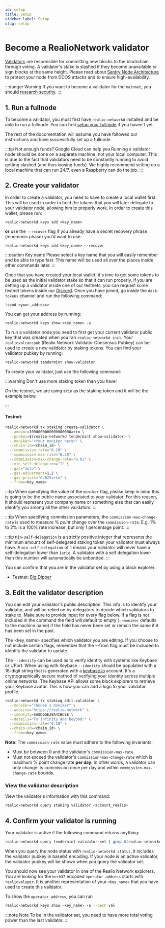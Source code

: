 ```yaml
---
id: setup
title: Setup
sidebar_label: Setup
slug: setup
---
```


# Become a RealioNetwork validator
[Validators](01-overview.md) are responsible for committing new blocks to the blockchain through voting.
A validator's stake is slashed if they become unavailable or sign blocks at the same height. Please read about
[Sentry Node Architecture](validator-faq#how-can-validators-protect-themselves-from-denial-of-service-attacks) to protect your node from DDOS attacks and to ensure high-availability.

:::danger Warning
If you want to become a validator for the `mainnet`, you should [research security](/mainnet/overview).
:::

## 1. Run a fullnode
To become a validator, you must first have `realio-networkd` installed and be able to run a fullnode. You can
first [setup your fullnode](/fullnode/overview) if you haven't yet.

The rest of the documentation will assume you have followed our instructions and have successfully set up a fullnode.

:::tip Not enough funds? Google Cloud can help you
Running a validator node should be done on a separate machine, not your local computer. This is due to the fact that
validators need to be constantly running to avoid getting slashed (and thus loosing funds). We highly recommend setting
up a local machine that can run 24/7, even a Raspberry can do the job.
:::

## 2. Create your validator
In order to create a validator, you need to have to create a local wallet first. This will be used in order to hold the
tokens that you will later delegate to your validator node, allowing him to properly work. In order to create this
wallet, please run:

```shell
realio-networkd keys add <key_name>
```

**or** use the `--recover` flag if you already have a secret recovery phrase (mnemonic phase) you'd want to use:

```shell
realio-networkd keys add <key_name> --recover
```

:::caution Key name
Please select a key name that you will easily remember and be able to type fast. This name will be used all over the
places inside other commands later.
:::

Once that you have created your local wallet, it's time to get some tokens to be used as the initial validator stake so
that it can run properly. If you are setting up a validator inside one of our testnets, you can request some testnet
tokens inside our [Discord](https://discord.gg/BUtSwwUF). Once you have joined, go inside the `#ask-tokens` channel and
run the following command:

```
!send <your_address>
```

You can get your address by running:

```shell
realio-networkd keys show <key_name> -a
```

To run a validator node you need to first get your current validator public key that was created when you
ran `realio-networkd init`. Your `realiovalconspub` (Realio Network Validator Consensus Pubkey) can be used to create a new validator by
staking tokens. You can find your validator pubkey by running:

```bash
realio-networkd tendermint show-validator
```

To create your validator, just use the following command:

:::warning Don't use more staking token than you have!

On the testnet, we are using `ario` as the staking token and it will be the example below.

:::

#### Testnet:
```bash
realio-networkd tx staking create-validator \
  --amount=1000000000000000000ario \
  --pubkey=$(realio-networkd tendermint show-validator) \
  --moniker="<Your moniker here>" \
  --chain-id=<chain_id> \
  --commission-rate="0.10" \
  --commission-max-rate="0.20" \
  --commission-max-change-rate="0.01" \
  --min-self-delegation="1" \
  --gas="auto" \
  --gas-adjustment=1.2 \
  --gas-prices="0.025ario" \
  --from=<key_name>
```

:::tip
When specifying the value of the `moniker` flag, please keep in mind this is going to be the public name associated to your validator. For this reason, it should represent your company name or something else that can easily identify you among all the other validators.
:::

:::tip
When specifying commission parameters, the `commission-max-change-rate` is used to measure % _point_ change over the `commission-rate`. E.g. 1% to 2% is a 100% rate increase, but only 1 percentage point.
:::

:::tip
`Min-self-delegation` is a strictly positive integer that represents the minimum amount of self-delegated staking token your validator must always have. A `min-self-delegation` of 1 means your validator will never have a self-delegation lower than `1ario`. A validator with a self delegation lower than this number will automatically be unbonded.
:::

You can confirm that you are in the validator set by using a block explorer:
- Testnet:  [Big Dipper](https://realio.network)

## 3. Edit the validator description
You can edit your validator's public description. This info is to identify your validator, and will be relied on by delegators to decide which validators to stake to. Make sure to provide input for every flag below. If a flag is not included in the command the field will default to empty (`--moniker` defaults to the machine name) if the field has never been set or remain the same if it has been set in the past.

The <key_name> specifies which validator you are editing. If you choose to not include certain flags, remember that the --from flag must be included to identify the validator to update.

The `--identity` can be used as to verify identity with systems like Keybase or UPort. When using with Keybase `--identity` should be populated with a 16-digit string that is generated with a [keybase.io](https://keybase.io) account. It's a cryptographically secure method of verifying your identity across multiple online networks. The Keybase API allows some block explorers to retrieve your Keybase avatar. This is how you can add a logo to your validator profile.

```bash
realio-networkd tx staking edit-validator \
  --moniker="choose a moniker" \
  --website="https://realio.network" \
  --identity=6A0D65E29A4CBC8E \
  --details="To infinity and beyond!" \
  --commission-rate="0.10" \
  --chain-id=<chain_id> \
  --from=<key_name>
```

__Note__: The `commission-rate` value must adhere to the following invariants:

- Must be between 0 and the validator's `commission-max-rate`
- Must not exceed the validator's `commission-max-change-rate` which is maximum
  % point change rate **per day**. In other words, a validator can only change
  its commission once per day and within `commission-max-change-rate` bounds.

### View the validator description
View the validator's information with this command:

```bash
realio-networkd query staking validator <account_realio>
```

## 4. Confirm your validator is running
Your validator is active if the following command returns anything:

```bash
realio-networkd query tendermint-validator-set | grep $(realio-networkd status 2>&1 | jq '.ValidatorInfo.PubKey.value')
```

When you query the node status with `realio-networkd status`, it includes the validator pubkey in base64 encoding. If your node is an active validator, the validator pubkey will be shown when you query the validator set.

You should now see your validator in one of the Realio Network explorers. You are looking for the `bech32` encoded `operator address` starts with `realiovaloper`. It is another representation of your `<key_name>` that you have used to create this validator.

To show the `operator address`, you can run

```bash
realio-networkd keys show <key_name> -a --bech val
```

:::note Note
To be in the validator set, you need to have more total voting power than the last validator.
:::
